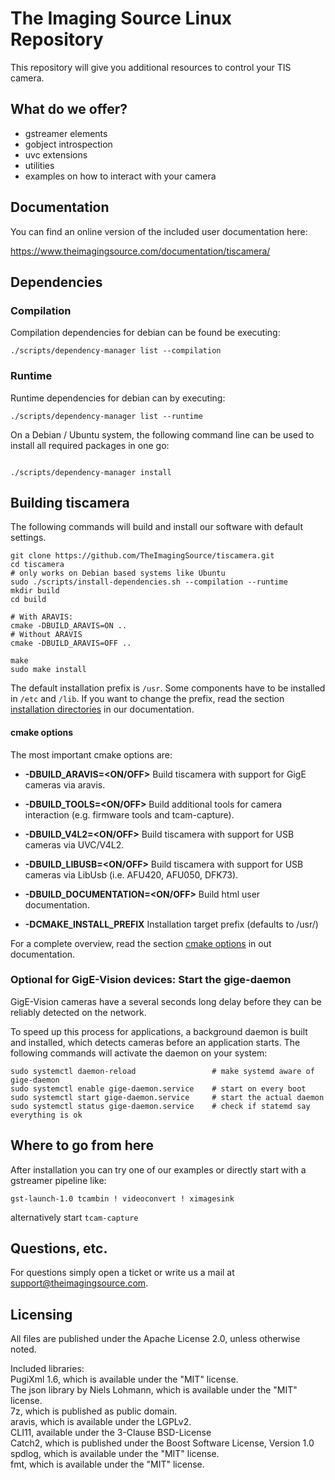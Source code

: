 
# The Imaging Source Linux Repository

This repository will give you additional resources to control your TIS camera.

## What do we offer?

* gstreamer elements
* gobject introspection
* uvc extensions
* utilities
* examples on how to interact with your camera

## Documentation

You can find an online version of the included user documentation here:

https://www.theimagingsource.com/documentation/tiscamera/

## Dependencies

### Compilation

Compilation dependencies for debian can be found be executing:

    ./scripts/dependency-manager list --compilation

### Runtime

Runtime dependencies for debian can by executing:

    ./scripts/dependency-manager list --runtime


On a Debian / Ubuntu system, the following command line can be used to install all required packages in one go:

```

./scripts/dependency-manager install

```

## Building tiscamera

The following commands will build and install our software with default settings.

```
git clone https://github.com/TheImagingSource/tiscamera.git
cd tiscamera
# only works on Debian based systems like Ubuntu
sudo ./scripts/install-dependencies.sh --compilation --runtime
mkdir build
cd build

# With ARAVIS:
cmake -DBUILD_ARAVIS=ON ..
# Without ARAVIS
cmake -DBUILD_ARAVIS=OFF ..

make
sudo make install
```
The default installation prefix is `/usr`.
Some components have to be installed in `/etc` and `/lib`.
If you want to change the prefix, read the section [installation directories](https://www.theimagingsource.com/documentation/tiscamera/building.html#installation-directories) in our documentation.

#### cmake options
The most important cmake options are:
- **-DBUILD_ARAVIS=<ON/OFF>**
Build tiscamera with support for GigE cameras via aravis.

- **-DBUILD_TOOLS=<ON/OFF>**
Build additional tools for camera interaction (e.g. firmware tools and tcam-capture).

- **-DBUILD_V4L2=<ON/OFF>**
Build tiscamera with support for USB cameras via UVC/V4L2.

- **-DBUILD_LIBUSB=<ON/OFF>**
Build tiscamera with support for USB cameras via LibUsb (i.e. AFU420, AFU050, DFK73).

- **-DBUILD_DOCUMENTATION=<ON/OFF>**
Build html user documentation.

- **-DCMAKE_INSTALL_PREFIX**
Installation target prefix (defaults to /usr/)

For a complete overview, read the section [cmake options](https://www.theimagingsource.com/documentation/tiscamera/building.html#cmake-options) in out documentation.

### Optional for GigE-Vision devices: Start the gige-daemon

GigE-Vision cameras have a several seconds long delay before they can be reliably detected on the network.

To speed up this process for applications, a background daemon is built and installed, which detects cameras before an application starts. The following commands will activate the daemon on your system:

```
sudo systemctl daemon-reload                 # make systemd aware of gige-daemon
sudo systemctl enable gige-daemon.service    # start on every boot
sudo systemctl start gige-daemon.service     # start the actual daemon
sudo systemctl status gige-daemon.service    # check if statemd say everything is ok
```

## Where to go from here

After installation you can try one of our examples or directly start with a gstreamer pipeline like:

`gst-launch-1.0 tcambin ! videoconvert ! ximagesink`

alternatively start `tcam-capture`

## Questions, etc.

For questions simply open a ticket or write us a mail at support@theimagingsource.com.

## Licensing

All files are published under the Apache License 2.0, unless otherwise noted.

Included libraries:  
PugiXml 1.6, which is available under the "MIT" license.  
The json library by Niels Lohmann, which is available under the "MIT" license.  
7z, which is published as public domain.  
aravis, which is available under the LGPLv2.  
CLI11, available under the 3-Clause BSD-License  
Catch2, which is published under the Boost Software License, Version 1.0  
spdlog, which is available under the "MIT" license.  
fmt, which is available under the "MIT" license.
